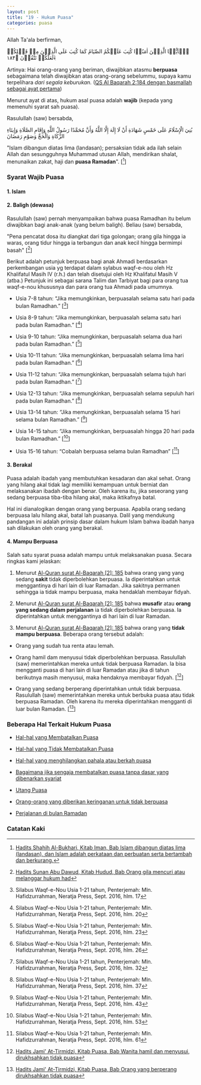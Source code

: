 ```yaml
---
layout: post
title: "19 - Hukum Puasa"
categories: puasa
---
```


Allah Ta'ala berfirman,

<p class="quran2">
یٰۤاَیُّہَا الَّذِیۡنَ اٰمَنُوۡا کُتِبَ عَلَیۡکُمُ الصِّیَامُ کَمَا کُتِبَ عَلَی الَّذِیۡنَ مِنۡ قَبۡلِکُمۡ لَعَلَّکُمۡ تَتَّقُوۡنَ ﴿۱۸۴﴾ۙ
</p>

Artinya: Hai orang-orang yang beriman, diwajibkan atasmu **berpuasa** sebagaimana telah diwajibkan atas orang-orang sebelummu, supaya kamu terpelihara *dari segala keburukan.* ([QS Al Baqarah 2:184 dengan basmallah sebagai ayat pertama](https://openquran.com/2:184))

Menurut ayat di atas, hukum asal puasa adalah **wajib** (kepada yang memenuhi syarat sah puasa). 

Rasulullah (saw) bersabda,

<p class="arab">
بُنِيَ الْإِسْلَامُ عَلَى خَمْسٍ شَهَادَةِ أَنْ لَا إِلَهَ إِلَّا اللَّهُ وَأَنَّ مُحَمَّدًا رَسُولُ اللَّهِ وَإِقَامِ الصَّلَاةِ وَإِيتَاءِ الزَّكَاةِ وَالْحَجِّ وَصَوْمِ رَمَضَانَ
</p>

"Islam dibangun diatas lima (landasan); persaksian tidak ada ilah selain Allah dan sesungguhnya Muhammad utusan Allah, mendirikan shalat, menunaikan zakat, haji dan **puasa Ramadan**". [[^fe76d340-0644-46a6-ae17-7bba91887e4a]] 

[^fe76d340-0644-46a6-ae17-7bba91887e4a]: [Hadits Shahih Al-Bukhari, Kitab Iman, Bab Islam dibangun diatas lima (landasan), dan Islam adalah perkataan dan perbuatan serta bertambah dan berkurang.](/referensi/fe76d340-0644-46a6-ae17-7bba91887e4a.html)

### Syarat Wajib Puasa

#### 1. Islam

#### 2. Baligh (dewasa)

Rasulullah (saw) pernah menyampaikan bahwa puasa Ramadhan itu belum diwajibkan bagi anak-anak (yang belum baligh). Beliau (saw) bersabda,

"Pena pencatat dosa itu diangkat dari tiga golongan; orang gila hingga ia waras, orang tidur hingga ia terbangun dan anak kecil hingga bermimpi basah" [[^9c80c29a-1f8f-4625-bb07-ddee5e30deae]]

[^9c80c29a-1f8f-4625-bb07-ddee5e30deae]: [Hadits Sunan Abu Dawud, Kitab Hudud, Bab Orang gila mencuri atau melanggar hukum had](/referensi/9c80c29a-1f8f-4625-bb07-ddee5e30deae.html)

Berikut adalah petunjuk berpuasa bagi anak Ahmadi berdasarkan perkembangan usia yg terdapat dalam sylabus waqf-e-nou oleh Hz Khalifatul Masih IV (r.h.) dan telah disetujui oleh Hz Khalifatul Masih V (atba.) Petunjuk ini sebagai sarana Talim dan Tarbiyat bagi para orang tua waqf-e-nou khususnya dan para orang tua Ahmadi pada umumnya.

- Usia 7-8 tahun: “Jika memungkinkan, berpuasalah selama satu hari pada bulan Ramadhan.” [[^silabus-waqfenou-h17]]

- Usia 8-9 tahun: “Jika memungkinkan, berpuasalah selama satu hari pada bulan Ramadhan.” [[^silabus-waqfenou-h20]]

- Usia 9-10 tahun: “Jika memungkinkan, berpuasalah selama dua hari pada bulan Ramadhan.” [[^silabus-waqfenou-h23]]

- Usia 10-11 tahun: “Jika memungkinkan, berpuasalah selama lima hari pada bulan Ramadhan.” [[^silabus-waqfenou-h26]]

- Usia 11-12 tahun: “Jika memungkinkan, berpuasalah selama tujuh hari pada bulan Ramadhan.” [[^silabus-waqfenou-h32]]

- Usia 12-13 tahun: “Jika memungkinkan, berpuasalah selama sepuluh hari pada bulan Ramadhan.” [[^silabus-waqfenou-h37]]

- Usia 13-14 tahun: “Jika memungkinkan, berpuasalah selama 15 hari selama bulan Ramadhan.” [[^silabus-waqfenou-h43]]

- Usia 14-15 tahun: “Jika memungkinkan, berpuasalah hingga 20 hari pada bulan Ramadhan.” [[^silabus-waqfenou-h53]]

- Usia 15-16 tahun: “Cobalah berpuasa selama bulan Ramadhan” [[^silabus-waqfenou-h61]]

[^silabus-waqfenou-h17]: Silabus Waqf-e-Nou Usia 1-21 tahun, Penterjemah: Mln. Hafidzurrahman, Neratja Press, Sept. 2016, hlm. 17
[^silabus-waqfenou-h20]: Silabus Waqf-e-Nou Usia 1-21 tahun, Penterjemah: Mln. Hafidzurrahman, Neratja Press, Sept. 2016, hlm. 20
[^silabus-waqfenou-h23]: Silabus Waqf-e-Nou Usia 1-21 tahun, Penterjemah: Mln. Hafidzurrahman, Neratja Press, Sept. 2016, hlm. 23
[^silabus-waqfenou-h26]: Silabus Waqf-e-Nou Usia 1-21 tahun, Penterjemah: Mln. Hafidzurrahman, Neratja Press, Sept. 2016, hlm. 26
[^silabus-waqfenou-h32]: Silabus Waqf-e-Nou Usia 1-21 tahun, Penterjemah: Mln. Hafidzurrahman, Neratja Press, Sept. 2016, hlm. 32
[^silabus-waqfenou-h37]: Silabus Waqf-e-Nou Usia 1-21 tahun, Penterjemah: Mln. Hafidzurrahman, Neratja Press, Sept. 2016, hlm. 37
[^silabus-waqfenou-h43]: Silabus Waqf-e-Nou Usia 1-21 tahun, Penterjemah: Mln. Hafidzurrahman, Neratja Press, Sept. 2016, hlm. 43
[^silabus-waqfenou-h53]: Silabus Waqf-e-Nou Usia 1-21 tahun, Penterjemah: Mln. Hafidzurrahman, Neratja Press, Sept. 2016, hlm. 53
[^silabus-waqfenou-h61]: Silabus Waqf-e-Nou Usia 1-21 tahun, Penterjemah: Mln. Hafidzurrahman, Neratja Press, Sept. 2016, hlm. 61

#### 3. Berakal

Puasa adalah ibadah yang membutuhkan kesadaran dan akal sehat. Orang yang hilang akal tidak lagi memiliki kemampuan untuk berniat dan melaksanakan ibadah dengan benar. Oleh karena itu, jika seseorang yang sedang berpuasa tiba-tiba hilang akal, maka iktikafnya batal.

Hal ini dianalogikan dengan orang yang berpuasa. Apabila orang sedang berpuasa lalu hilang akal, batal lah puasanya. Dalil yang mendukung pandangan ini adalah prinsip dasar dalam hukum Islam bahwa ibadah hanya sah dilakukan oleh orang yang berakal.

#### 4. Mampu Berpuasa

Salah satu syarat puasa adalah mampu untuk melaksanakan puasa. Secara ringkas kami jelaskan:

1. Menurut [Al-Quran surat Al-Baqarah [2]: 185](https://www.openquran.com/search?query=2:185) bahwa orang yang yang sedang **sakit** tidak diperbolehkan berpuasa. Ia diperintahkan untuk menggantinya di hari lain di luar Ramadan. Jika sakitnya permanen sehingga ia tidak mampu berpuasa, maka hendaklah membayar fidyah. 

2. Menurut [Al-Quran surat Al-Baqarah [2]: 185](https://www.openquran.com/search?query=2:185) bahwa **musafir** atau **orang yang sedang dalam perjalanan** ia tidak diperbolehkan berpuasa. Ia diperintahkan untuk menggantinya di hari lain di luar Ramadan.

3. Menurut [Al-Quran surat Al-Baqarah [2]: 185](https://www.openquran.com/search?query=2:185) bahwa orang yang **tidak mampu berpuasa**. Beberapa orang tersebut adalah:

- Orang yang sudah tua renta atau lemah.

- Orang hamil dam menyusui tidak diperbolehkan berpuasa. Rasulullah (saw) memerintahkan mereka untuk tidak berpuasa Ramadan. Ia bisa mengganti puasa di hari lain di luar Ramadan atau jika di tahun berikutnya masih menyusui, maka hendaknya membayar fidyah. [[^5ba8011f-3684-4cd0-a6b4-40f9b8582ee8]] 

[^5ba8011f-3684-4cd0-a6b4-40f9b8582ee8]: [Hadits Jami' At-Tirmidzi, Kitab Puasa, Bab Wanita hamil dan menyusui, dirukhsahkan tidak puasa](/referensi/5ba8011f-3684-4cd0-a6b4-40f9b8582ee8.html)

- Orang yang sedang berperang diperintahkan untuk tidak berpuasa. Rasulullah (saw) memerintahkan mereka untuk berbuka puasa atau tidak berpuasa Ramadan. Oleh karena itu mereka diperintahkan mengganti di luar bulan Ramadan. [[^f558b51f-3e31-4834-acd3-36df56504e0e]] 

[^f558b51f-3e31-4834-acd3-36df56504e0e]: [Hadits Jami' At-Tirmidzi, Kitab Puasa, Bab Orang yang berperang dirukhsahkan tidak puasa](/referensi/f558b51f-3e31-4834-acd3-36df56504e0e.html)

### Beberapa Hal Terkait Hukum Puasa

- [Hal-hal yang Membatalkan Puasa](/puasa/2024/10/20/hal-yang-membatalkan-puasa.html)

- [Hal-hal yang Tidak Membatalkan Puasa](/puasa/2024/10/26/hal-hal-yang-tidak-membatalkan-puasa.html)

- [Hal-hal yang menghilangkan pahala atau berkah puasa](/puasa/2024/10/23/hal-hal-yang-menghilangkan-pahala-puasa.html)

- [Bagaimana jika sengaja membatalkan puasa tanpa dasar yang dibenarkan syariat](/puasa/2024/10/21/sengaja-membatalkan-puasa.html)

- [Utang Puasa](/puasa/2024/10/22/utang-puasa.html)

- [Orang-orang yang diberikan keringanan untuk tidak berpuasa](/puasa/2024/10/24/keringanan-dalam-puasa.html)

- [Perjalanan di bulan Ramadan](/puasa/2024/10/29/perjalanan-di-bulan-ramadan.html)

### Catatan Kaki

